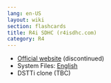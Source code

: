 ```yaml
---
lang: en-US
layout: wiki
section: flashcards
title: R4i SDHC (r4isdhc.com)
category: R4
---
```


- [Official website](http://www.r4isdhc.com/) (discontinued)
- System Files: [English](https://github.com/DS-Homebrew/Flashcard-Firmware-Archive/blob/master/21556-r4isdhc_R4i_v2.0b_English.rar?raw=true)
- DSTTi clone (TBC)
